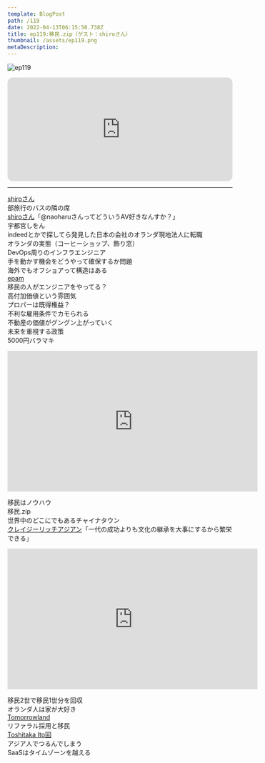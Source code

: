 ```yaml
---
template: BlogPost
path: /119
date: 2022-04-13T06:15:50.738Z
title: ep119:移民.zip（ゲスト：shiroさん）
thumbnail: /assets/ep119.png
metaDescription:
---
```

![ep119](/assets/ep119.png)

<iframe style="border-radius:12px" src="https://open.spotify.com/embed/episode/4N6eMi4sHK70k3Gl4V6RDM?utm_source=generator" width="100%" height="232" frameBorder="0" allowfullscreen="" allow="autoplay; clipboard-write; encrypted-media; fullscreen; picture-in-picture"></iframe>

***

[shiroさん](https://twitter.com/euroGoGo55)  
部旅行のバスの隣の席  
[shiroさん](https://twitter.com/euroGoGo55)「@naoharuさんってどういうAV好きなんすか？」  
宇都宮しをん  
indeedとかで探してら発見した日本の会社のオランダ現地法人に転職  
オランダの実態（コーヒーショップ、飾り窓）  
DevOps周りのインフラエンジニア  
手を動かす機会をどうやって確保するか問題  
海外でもオフショアって構造はある  
[epam](https://www.epam.com/)  
移民の人がエンジニアをやってる？  
高付加価値という雰囲気  
プロパーは既得権益？  
不利な雇用条件でカモられる  
不動産の価値がグングン上がっていく  
未来を重視する政策  
5000円バラマキ  
<iframe width="560" height="315" src="https://www.youtube.com/embed/7ZLOnoqjI5Q" title="YouTube video player" frameborder="0" allow="accelerometer; autoplay; clipboard-write; encrypted-media; gyroscope; picture-in-picture" allowfullscreen></iframe>

移民はノウハウ  
移民.zip  
世界中のどこにでもあるチャイナタウン  
[クレイジーリッチアジアン](https://www.amazon.co.jp/dp/B07KDYJCD9)「一代の成功よりも文化の継承を大事にするから繁栄できる」  

<iframe width="560" height="315" src="https://www.youtube.com/embed/h8ZVcRFXZhU" title="YouTube video player" frameborder="0" allow="accelerometer; autoplay; clipboard-write; encrypted-media; gyroscope; picture-in-picture" allowfullscreen></iframe>

移民2世で移民1世分を回収  
オランダ人は家が大好き  
[Tomorrowland](https://tabippo.net/tomorrowland/)  
リファラル採用と移民  
[Toshitaka Ito回](https://jamming.fm/97)  
アジア人でつるんでしまう  
SaaSはタイムゾーンを越える  

